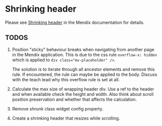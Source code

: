 # Shrinking header

Please see [Shrinking header]() in the Mendix documentation for details.

## TODOS

1. Position "sticky" behaviour breaks when navigating from another page in the Mendix application. This is due to the css rule `overflow-x: hidden` which is applied to `div class="mx-placeholder" />`.

    The solution is to iterate through all ancestor elements and remove this rule. If encountered, the rule can maybe be applied to the body. Discuss with the teach lead why this overflow rule is set at all.
1. Calculate the max size of wrapping header div. Use a ref to the header and when available check the height and width. Also think about scroll position preservation and whether that affects the calculation.
1. Remove shrunk class widget config property.
1. Create a shrinking header that resizes while scrolling.
